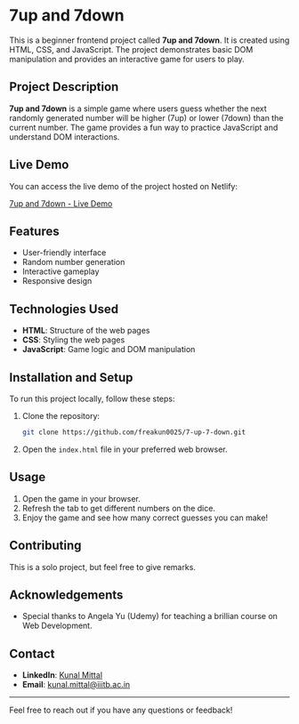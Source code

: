 # 7up and 7down

This is a beginner frontend project called **7up and 7down**. It is created using HTML, CSS, and JavaScript. The project demonstrates basic DOM manipulation and provides an interactive game for users to play.

## Project Description

**7up and 7down** is a simple game where users guess whether the next randomly generated number will be higher (7up) or lower (7down) than the current number. The game provides a fun way to practice JavaScript and understand DOM interactions.

## Live Demo

You can access the live demo of the project hosted on Netlify:

[7up and 7down - Live Demo](https://your-netlify-site-url.netlify.app)

## Features

- User-friendly interface
- Random number generation
- Interactive gameplay
- Responsive design

## Technologies Used

- **HTML**: Structure of the web pages
- **CSS**: Styling the web pages
- **JavaScript**: Game logic and DOM manipulation

## Installation and Setup

To run this project locally, follow these steps:

1. Clone the repository:
   ```bash
   git clone https://github.com/freakun0025/7-up-7-down.git
2. Open the `index.html` file in your preferred web browser.


## Usage

1. Open the game in your browser.
2. Refresh the tab to get different numbers on the dice.
3. Enjoy the game and see how many correct guesses you can make!



## Contributing

This is a solo project, but feel free to give remarks.



## Acknowledgements

- Special thanks to Angela Yu (Udemy) for teaching a brillian course on Web Development.


## Contact



- **LinkedIn**: [Kunal Mittal](https://www.linkedin.com/in/kunal-mittal-749a1a27b/)
- **Email**: [kunal.mittal@iiitb.ac.in](mailto:kunal.mittal@iiitb.ac.in)


---

Feel free to reach out if you have any questions or feedback!


